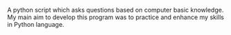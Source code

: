 A python script which asks questions based on computer basic knowledge.
My main aim to develop this program was to practice and enhance my skills in Python language.
